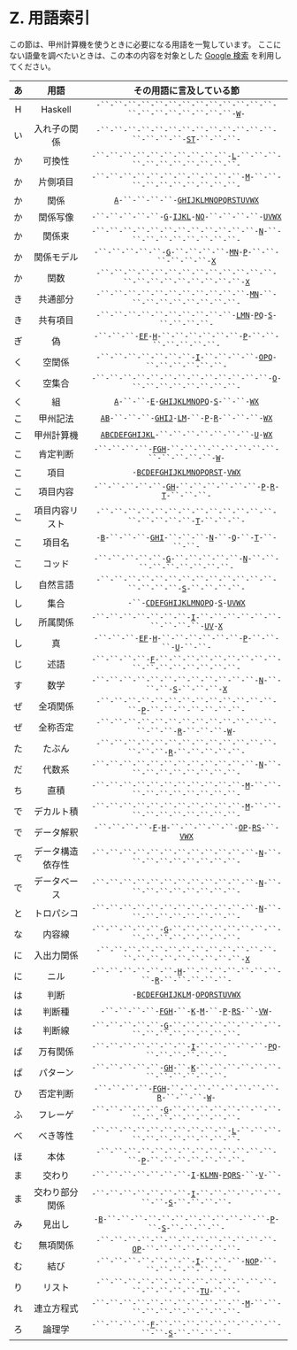 # Z. 用語索引

この節は、甲州計算機を使うときに必要になる用語を一覧しています。
ここにない語彙を調べたいときは、この本の内容を対象とした
[Google 検索][Google] を利用してください。


| あ | 用語 | その用語に言及している節 |
|:---:|:---:|:---:|
| H  | Haskell | `-``-``-``-``-``-``-``-``-``-``-``-``-``-``-``-``-``-``-``-``-``-`[`W`][W]`-` |
| い | 入れ子の関係 | `-``-``-``-``-``-``-``-``-``-``-``-``-``-``-``-``-``-`[`S`][S][`T`][T]`-``-``-``-` |
| か | 可換性 | `-``-``-``-``-``-``-``-``-``-``-`[`L`][L]`-``-``-``-``-``-``-``-``-``-``-``-` |
| か | 片側項目 | `-``-``-``-``-``-``-``-``-``-``-``-`[`M`][M]`-``-``-``-``-``-``-``-``-``-``-` |
| か | 関係 | [`A`][A]`-``-``-``-``-`[`G`][G][`H`][H][`I`][I][`J`][J][`K`][K][`L`][L][`M`][M][`N`][N][`O`][O][`P`][P][`Q`][Q][`R`][R][`S`][S][`T`][T][`U`][U][`V`][V][`W`][W][`X`][X] |
| か | 関係写像 | `-``-``-``-``-``-`[`G`][G]`-`[`I`][I][`J`][J][`K`][K][`L`][L]`-`[`N`][N][`O`][O]`-``-``-``-``-`[`U`][U][`V`][V][`W`][W][`X`][X] |
| か | 関係束 | `-``-``-``-``-``-``-``-``-``-``-``-``-`[`N`][N]`-``-``-``-``-``-``-``-``-``-` |
| か | 関係モデル | `-``-``-``-``-``-`[`G`][G]`-``-``-``-``-`[`M`][M][`N`][N]`-`[`P`][P]`-``-``-``-``-``-``-`[`X`][X] |
| か | 関数 | `-``-``-``-``-``-``-``-``-``-``-``-``-``-``-``-``-``-``-``-``-``-``-`[`X`][X] |
| き | 共通部分 | `-``-``-``-``-``-``-``-``-``-``-``-`[`M`][M][`N`][N]`-``-``-``-``-``-``-``-``-``-` |
| き | 共有項目 | `-``-``-``-``-``-``-``-``-``-``-`[`L`][L][`M`][M][`N`][N]`-`[`P`][P][`Q`][Q]`-`[`S`][S]`-``-``-``-``-` |
| ぎ | 偽 | `-``-``-``-`[`E`][E][`F`][F]`-`[`H`][H]`-``-``-``-``-``-``-`[`P`][P]`-``-``-``-``-``-``-``-` |
| く | 空関係 | `-``-``-``-``-``-``-``-`[`I`][I]`-``-``-``-``-`[`O`][O][`P`][P][`Q`][Q]`-``-``-``-``-``-``-` |
| く | 空集合 | `-``-``-``-``-``-``-``-``-``-``-``-``-``-`[`O`][O]`-``-``-``-``-``-``-``-``-` |
| く | 組 | [`A`][A]`-``-``-`[`E`][E]`-`[`G`][G][`H`][H][`I`][I][`J`][J][`K`][K][`L`][L][`M`][M][`N`][N][`O`][O][`P`][P][`Q`][Q]`-`[`S`][S]`-``-``-`[`W`][W][`X`][X] |
| こ | 甲州記法 | [`A`][A][`B`][B]`-``-``-``-`[`G`][G][`H`][H][`I`][I][`J`][J]`-`[`L`][L][`M`][M]`-``-`[`P`][P]`-`[`R`][R]`-``-``-``-`[`W`][W][`X`][X] |
| こ | 甲州計算機 | [`A`][A][`B`][B][`C`][C][`D`][D][`E`][E][`F`][F][`G`][G][`H`][H][`I`][I][`J`][J][`K`][K][`L`][L]`-``-``-``-``-``-``-``-`[`U`][U]`-`[`W`][W][`X`][X] |
| こ | 肯定判断 | `-``-``-``-``-`[`F`][F][`G`][G][`H`][H]`-``-``-``-``-``-``-``-``-``-``-``-``-``-`[`W`][W]`-` |
| こ | 項目 | `-`[`B`][B][`C`][C][`D`][D][`E`][E][`F`][F][`G`][G][`H`][H][`I`][I][`J`][J][`K`][K][`L`][L][`M`][M][`N`][N][`O`][O][`P`][P][`Q`][Q][`R`][R][`S`][S][`T`][T]`-`[`V`][V][`W`][W][`X`][X] |
| こ | 項目内容 | `-``-``-``-``-``-`[`G`][G][`H`][H]`-``-``-``-``-``-``-`[`P`][P]`-`[`R`][R]`-`[`T`][T]`-``-``-``-` |
| こ | 項目内容リスト | `-``-``-``-``-``-``-``-``-``-``-``-``-``-``-``-``-``-``-`[`T`][T]`-``-``-``-` |
| こ | 項目名 | `-`[`B`][B]`-``-``-``-`[`G`][G][`H`][H][`I`][I]`-``-``-``-`[`N`][N]`-``-`[`Q`][Q]`-``-`[`T`][T]`-``-``-``-` |
| こ | コッド | `-``-``-``-``-``-`[`G`][G]`-``-``-``-``-``-`[`N`][N]`-``-``-``-``-``-``-``-``-``-` |
| し | 自然言語 | `-``-``-``-``-``-``-``-``-``-``-``-``-``-``-``-``-``-`[`S`][S]`-``-``-``-``-` |
| し | 集合 | `-``-`[`C`][C][`D`][D][`E`][E][`F`][F][`G`][G][`H`][H][`I`][I][`J`][J][`K`][K][`L`][L][`M`][M][`N`][N][`O`][O][`P`][P][`Q`][Q]`-`[`S`][S]`-`[`U`][U][`V`][V][`W`][W][`X`][X] |
| し | 所属関係 | `-``-``-``-``-``-``-``-`[`I`][I]`-``-``-``-``-``-``-``-``-``-``-`[`U`][U][`V`][V]`-`[`X`][X] |
| し | 真 | `-``-``-``-`[`E`][E][`F`][F]`-`[`H`][H]`-``-``-``-``-``-``-`[`P`][P]`-``-``-``-`[`U`][U]`-``-``-` |
| じ | 述語 | `-``-``-``-``-`[`F`][F]`-``-``-``-``-``-``-``-``-``-``-``-``-``-``-``-``-``-` |
| す | 数学 | `-``-``-``-``-``-``-``-``-``-``-``-``-`[`N`][N]`-``-``-``-`[`S`][S]`-``-``-``-`[`X`][X] |
| ぜ | 全項関係 | `-``-``-``-``-``-``-``-``-``-``-``-``-``-``-`[`P`][P]`-``-``-``-``-``-``-``-` |
| ぜ | 全称否定 | `-``-``-``-``-``-``-``-``-``-``-``-``-``-``-``-``-`[`R`][R]`-``-``-``-`[`W`][W]`-` |
| た | たぶん | `-``-``-``-``-``-``-``-``-``-``-``-``-``-``-``-``-`[`R`][R]`-``-``-``-``-``-` |
| だ | 代数系 | `-``-``-``-``-``-``-``-``-``-``-``-``-`[`N`][N]`-``-``-``-``-``-``-``-``-``-` |
| ち | 直積 | `-``-``-``-``-``-``-``-``-``-``-``-`[`M`][M]`-``-``-``-``-``-``-``-``-``-``-` |
| で | デカルト積 | `-``-``-``-``-``-``-``-``-``-``-``-`[`M`][M]`-``-``-``-``-``-``-``-``-``-``-` |
| で | データ解釈 | `-``-``-``-``-`[`F`][F]`-`[`H`][H]`-``-``-``-``-``-`[`O`][O][`P`][P]`-`[`R`][R][`S`][S]`-``-`[`V`][V][`W`][W][`X`][X] |
| で | データ構造依存性 | `-``-``-``-``-``-``-``-``-``-``-``-``-`[`N`][N]`-``-``-``-``-``-``-``-``-``-` |
| で | データベース | `-``-``-``-``-``-``-``-``-``-``-``-``-`[`N`][N]`-``-``-``-``-``-``-``-``-``-` |
| と | トロパシコ | `-``-``-``-``-``-``-``-``-``-``-``-``-`[`N`][N]`-``-``-``-``-``-``-``-``-``-` |
| な | 内容線 | `-``-``-``-``-``-`[`G`][G]`-``-``-``-``-``-``-``-``-``-``-``-``-``-``-``-``-` |
| に | 入出力関係 | `-``-``-``-``-``-``-``-``-``-``-``-``-``-``-``-``-``-``-``-``-``-``-`[`X`][X] |
| に | ニル | `-``-``-``-``-``-``-`[`H`][H]`-``-``-``-``-``-``-``-``-`[`R`][R]`-``-``-``-``-``-` |
| は | 判断 | `-`[`B`][B][`C`][C][`D`][D][`E`][E][`F`][F][`G`][G][`H`][H][`I`][I][`J`][J][`K`][K][`L`][L][`M`][M]`-`[`O`][O][`P`][P][`Q`][Q][`R`][R][`S`][S][`T`][T][`U`][U][`V`][V][`W`][W][`X`][X] |
| は | 判断種 | `-``-``-``-``-`[`F`][F][`G`][G][`H`][H]`-``-`[`K`][K]`-`[`M`][M]`-``-`[`P`][P]`-`[`R`][R][`S`][S]`-``-`[`V`][V][`W`][W]`-` |
| は | 判断線 | `-``-``-``-``-``-`[`G`][G]`-``-``-``-``-``-``-``-``-``-``-``-``-``-``-``-``-` |
| ば | 万有関係 | `-``-``-``-``-``-``-``-`[`I`][I]`-``-``-``-``-``-`[`P`][P][`Q`][Q]`-``-``-``-``-``-``-` |
| ぱ | パターン | `-``-``-``-``-``-`[`G`][G][`H`][H]`-``-`[`K`][K]`-``-``-``-``-``-``-``-``-``-``-``-``-` |
| ひ | 否定判断 | `-``-``-``-``-`[`F`][F][`G`][G][`H`][H]`-``-``-``-``-``-``-``-``-`[`R`][R]`-``-``-``-`[`W`][W]`-` |
| ふ | フレーゲ | `-``-``-``-``-``-`[`G`][G]`-``-``-``-``-``-``-``-``-``-``-``-``-``-``-``-``-` |
| べ | べき等性 | `-``-``-``-``-``-``-``-``-``-``-`[`L`][L]`-``-``-``-``-``-``-``-``-``-``-``-` |
| ほ | 本体 | `-``-``-``-``-``-``-``-``-``-``-``-``-``-``-`[`P`][P]`-``-``-``-``-``-``-``-` |
| ま | 交わり | `-``-``-``-``-``-``-``-`[`I`][I]`-`[`K`][K][`L`][L][`M`][M][`N`][N]`-`[`P`][P][`Q`][Q][`R`][R][`S`][S]`-``-`[`V`][V]`-``-` |
| ま | 交わり部分関係 | `-``-``-``-``-``-``-``-`[`I`][I]`-``-``-``-``-``-``-``-``-`[`S`][S]`-``-``-``-``-` |
| み | 見出し | `-`[`B`][B]`-``-``-``-``-``-``-``-``-``-``-``-``-`[`P`][P]`-``-`[`S`][S]`-``-``-``-``-` |
| む | 無項関係 | `-``-``-``-``-``-``-``-``-``-``-``-``-``-`[`O`][O][`P`][P]`-``-``-``-``-``-``-``-` |
| む | 結び | `-``-``-``-``-``-``-``-`[`I`][I]`-``-``-``-`[`N`][N][`O`][O][`P`][P]`-``-``-``-``-``-``-``-` |
| り | リスト | `-``-``-``-``-``-``-``-``-``-``-``-``-``-``-``-``-``-``-`[`T`][T][`U`][U]`-``-``-` |
| れ | 連立方程式 | `-``-``-``-``-``-``-``-``-``-``-``-`[`M`][M]`-``-``-``-``-``-``-``-``-``-``-` |
| ろ | 論理学 | `-``-``-``-``-`[`F`][F]`-``-``-``-``-``-``-``-``-``-``-``-`[`S`][S]`-``-``-``-``-` |


[A]: https://github.com/seinokatsuhiro/abc-of-koshucode/blob/master/draft/japanese/section/A
[B]: https://github.com/seinokatsuhiro/abc-of-koshucode/blob/master/draft/japanese/section/B
[C]: https://github.com/seinokatsuhiro/abc-of-koshucode/blob/master/draft/japanese/section/C
[D]: https://github.com/seinokatsuhiro/abc-of-koshucode/blob/master/draft/japanese/section/D
[E]: https://github.com/seinokatsuhiro/abc-of-koshucode/blob/master/draft/japanese/section/E
[F]: https://github.com/seinokatsuhiro/abc-of-koshucode/blob/master/draft/japanese/section/F
[G]: https://github.com/seinokatsuhiro/abc-of-koshucode/blob/master/draft/japanese/section/G
[H]: https://github.com/seinokatsuhiro/abc-of-koshucode/blob/master/draft/japanese/section/H
[I]: https://github.com/seinokatsuhiro/abc-of-koshucode/blob/master/draft/japanese/section/I
[J]: https://github.com/seinokatsuhiro/abc-of-koshucode/blob/master/draft/japanese/section/J
[K]: https://github.com/seinokatsuhiro/abc-of-koshucode/blob/master/draft/japanese/section/K
[L]: https://github.com/seinokatsuhiro/abc-of-koshucode/blob/master/draft/japanese/section/L
[M]: https://github.com/seinokatsuhiro/abc-of-koshucode/blob/master/draft/japanese/section/M
[N]: https://github.com/seinokatsuhiro/abc-of-koshucode/blob/master/draft/japanese/section/N
[O]: https://github.com/seinokatsuhiro/abc-of-koshucode/blob/master/draft/japanese/section/O
[P]: https://github.com/seinokatsuhiro/abc-of-koshucode/blob/master/draft/japanese/section/P
[Q]: https://github.com/seinokatsuhiro/abc-of-koshucode/blob/master/draft/japanese/section/Q
[R]: https://github.com/seinokatsuhiro/abc-of-koshucode/blob/master/draft/japanese/section/R
[S]: https://github.com/seinokatsuhiro/abc-of-koshucode/blob/master/draft/japanese/section/S
[T]: https://github.com/seinokatsuhiro/abc-of-koshucode/blob/master/draft/japanese/section/T
[U]: https://github.com/seinokatsuhiro/abc-of-koshucode/blob/master/draft/japanese/section/U
[V]: https://github.com/seinokatsuhiro/abc-of-koshucode/blob/master/draft/japanese/section/V
[W]: https://github.com/seinokatsuhiro/abc-of-koshucode/blob/master/draft/japanese/section/W
[X]: https://github.com/seinokatsuhiro/abc-of-koshucode/blob/master/draft/japanese/section/X

[Google]: https://www.google.com/cse/publicurl?cx=014037774401679920196:skkz2klef7o

